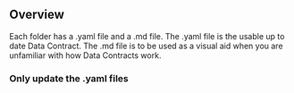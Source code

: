 ## Overview
Each folder has a .yaml file and a .md file. The .yaml file is the usable up to date Data Contract. The .md file is to be used as a visual aid when you are unfamiliar with how Data Contracts work.

### Only update the .yaml files
